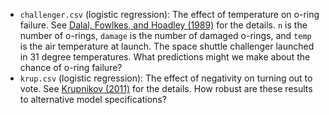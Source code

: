 * `challenger.csv` (logistic regression): The effect of temperature on o-ring failure. See [Dalal, Fowlkes, and Hoadley (1989)](http://psychweb.psy.umt.edu/denis/datadecision/challenger.pdf) for the details. `n` is the number of o-rings, `damage` is the number of damaged o-rings, and `temp` is the air temperature at launch. The space shuttle challenger launched in 31 degree temperatures. What predictions might we make about the chance of o-ring failure?
* `krup.csv` (logistic regression): The effect of negativity on turning out to vote. See [Krupnikov (2011)](http://onlinelibrary.wiley.com/doi/10.1111/j.1540-5907.2011.00522.x/abstract) for the details. How robust are these results to alternative model specifications?